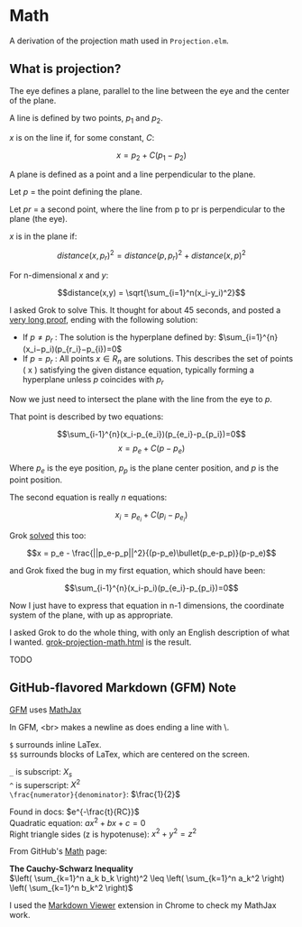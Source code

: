 # Math

A derivation of the projection math used in `Projection.elm`.

## What is projection?

The eye defines a plane, parallel to the line between the eye and the
center of the plane.

A line is defined by two points, $p_1$ and $p_2$.

$x$ is on the line if, for some constant, $C$:

$$x = p_2 + C(p_1-p_2)$$

A plane is defined as a point and a line perpendicular to the plane.

Let $p$ = the point defining the plane.

Let $pr$ = a second point, where the line from p to pr is perpendicular to the plane (the eye).

$x$ is in the plane if:

$$distance(x,p_r)^2 = distance(p,p_r)^2 + distance(x,p)^2$$

For n-dimensional $x$ and $y$:

$$distance(x,y) = \sqrt{\sum_{i=1}^n(x_i-y_i)^2}$$

I asked Grok to solve This. It thought for about 45 seconds, and posted a [very long proof](./grok.md), ending with the following solution:

* If $p≠p_r$ : The solution is the hyperplane defined by: $\sum_{i=1}^{n}(x_i−p_i)(p_{r_i}−p_{i})=0$
* If $p=p_r$ : All points $x∈R_n$ are solutions.
This describes the set of points ( x ) satisfying the given distance equation, typically forming a hyperplane unless $p$ coincides with $p_r$

Now we just need to intersect the plane with the line from the eye to $p$.

That point is described by two equations:

$$\sum_{i-1}^{n}(x_i-p_{e_i})(p_{e_i}-p_{p_i})=0$$
$$x=p_e+C(p-p_e)$$

Where $p_e$ is the eye position, $p_p$ is the plane center position, and $p$ is the point position.

The second equation is really $n$ equations:

$$x_i=p_{e_i}+C(p_i-p_{e_i})$$

Grok [solved](grok-projection.html) this too:

$$x = p_e - \frac{||p_e-p_p||^2}{(p-p_e)\bullet(p_e-p_p)}(p-p_e)$$

and Grok fixed the bug in my first equation, which should have been:

$$\sum_{i-1}^{n}(x_i-p_i)(p_{e_i}-p_{p_i})=0$$

Now I just have to express that equation in n-1 dimensions, the coordinate system of the plane, with up as appropriate.

I asked Grok to do the whole thing, with only an English description of what I wanted. [grok-projection-math.html](grok-projection-math.html) is the result.

TODO

## GitHub-flavored Markdown (GFM) Note
[GFM](https://docs.github.com/en/get-started/writing-on-github/getting-started-with-writing-and-formatting-on-github/basic-writing-and-formatting-syntax) uses [MathJax](https://docs.mathjax.org/en/latest/)

In GFM, \<br> makes a newline as does ending a line with \\.

`$` surrounds inline LaTex.<br>
`$$` surrounds blocks of LaTex, which are centered on the screen.

`_` is subscript: $X_s$<br>
`^` is superscript: $X^2$<br>
`\frac{numerator}{denominator}`: $\frac{1}{2}$<br>

Found in docs: $e^{-\frac{t}{RC}}$<br>
Quadratic equation: $ax^2 + bx + c = 0$<br>
Right triangle sides (z is hypotenuse): $x^2 + y^2 = z^2$

From GitHub's [Math](https://github.com/billstclair/elm-projection/edit/main/math.md) page:

**The Cauchy-Schwarz Inequality**\
$\left( \sum_{k=1}^n a_k b_k \right)^2 \leq \left( \sum_{k=1}^n a_k^2 \right) \left( \sum_{k=1}^n b_k^2 \right)$

I used the [Markdown Viewer](https://chromewebstore.google.com/detail/markdown-viewer/ckkdlimhmcjmikdlpkmbgfkaikojcbjk) extension in Chrome to check my MathJax work.
